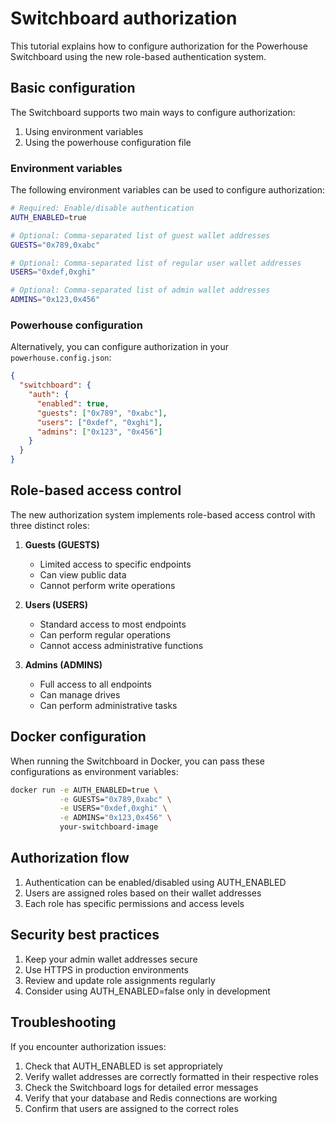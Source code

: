 # Switchboard authorization

This tutorial explains how to configure authorization for the Powerhouse Switchboard using the new role-based authentication system.

## Basic configuration

The Switchboard supports two main ways to configure authorization:

1. Using environment variables
2. Using the powerhouse configuration file

### Environment variables

The following environment variables can be used to configure authorization:

```bash
# Required: Enable/disable authentication
AUTH_ENABLED=true

# Optional: Comma-separated list of guest wallet addresses
GUESTS="0x789,0xabc"

# Optional: Comma-separated list of regular user wallet addresses
USERS="0xdef,0xghi"

# Optional: Comma-separated list of admin wallet addresses
ADMINS="0x123,0x456"
```

### Powerhouse configuration

Alternatively, you can configure authorization in your `powerhouse.config.json`:

```json
{
  "switchboard": {
    "auth": {
      "enabled": true,
      "guests": ["0x789", "0xabc"],
      "users": ["0xdef", "0xghi"],
      "admins": ["0x123", "0x456"]
    }
  }
}
```

## Role-based access control

The new authorization system implements role-based access control with three distinct roles:

1. **Guests (GUESTS)**
   - Limited access to specific endpoints
   - Can view public data
   - Cannot perform write operations

2. **Users (USERS)**
   - Standard access to most endpoints
   - Can perform regular operations
   - Cannot access administrative functions

3. **Admins (ADMINS)**
   - Full access to all endpoints
   - Can manage drives
   - Can perform administrative tasks

## Docker configuration

When running the Switchboard in Docker, you can pass these configurations as environment variables:

```bash
docker run -e AUTH_ENABLED=true \
           -e GUESTS="0x789,0xabc" \
           -e USERS="0xdef,0xghi" \
           -e ADMINS="0x123,0x456" \
           your-switchboard-image
```

## Authorization flow

1. Authentication can be enabled/disabled using AUTH_ENABLED
2. Users are assigned roles based on their wallet addresses
3. Each role has specific permissions and access levels

## Security best practices

1. Keep your admin wallet addresses secure
2. Use HTTPS in production environments
3. Review and update role assignments regularly
4. Consider using AUTH_ENABLED=false only in development


## Troubleshooting

If you encounter authorization issues:

1. Check that AUTH_ENABLED is set appropriately
2. Verify wallet addresses are correctly formatted in their respective roles
3. Check the Switchboard logs for detailed error messages
4. Verify that your database and Redis connections are working
5. Confirm that users are assigned to the correct roles
